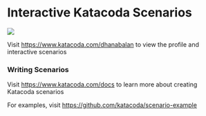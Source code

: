 # Interactive Katacoda Scenarios

[![](http://shields.katacoda.com/katacoda/dhanabalan/count.svg)](https://www.katacoda.com/dhanabalan "Get your profile on Katacoda.com")

Visit https://www.katacoda.com/dhanabalan to view the profile and interactive scenarios

### Writing Scenarios
Visit https://www.katacoda.com/docs to learn more about creating Katacoda scenarios

For examples, visit https://github.com/katacoda/scenario-example
